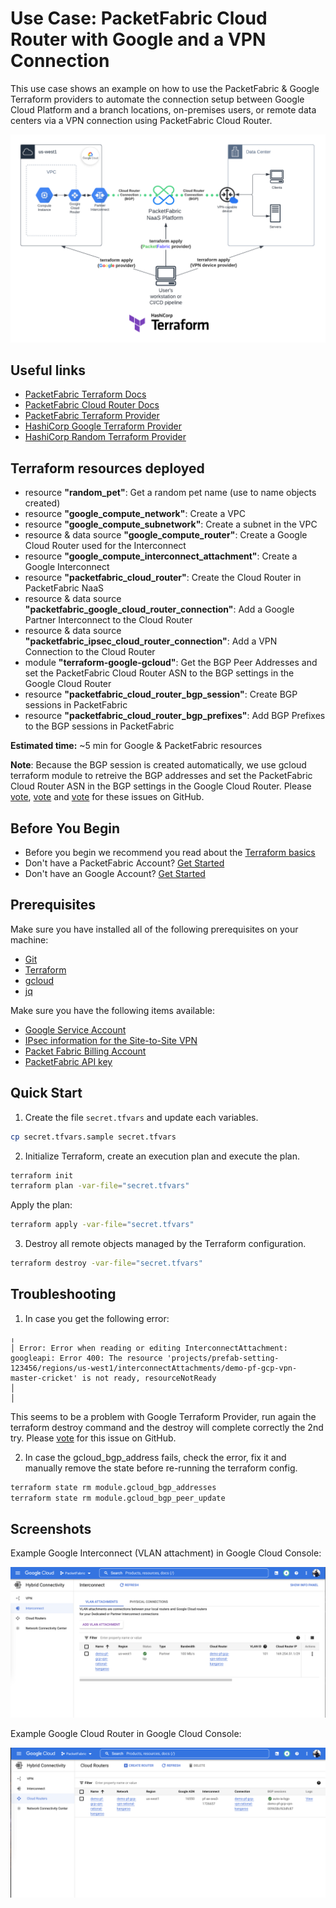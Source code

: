 # Use Case: PacketFabric Cloud Router with Google and a VPN Connection

This use case shows an example on how to use the PacketFabric & Google Terraform providers 
to automate the connection setup between Google Cloud Platform and a branch locations, on-premises users, 
or remote data centers via a VPN connection using PacketFabric Cloud Router.

![Deployment Diagram](./images/diagram_cloud_router_google_vpn.png)

## Useful links

- [PacketFabric Terraform Docs](https://docs.packetfabric.com/api/terraform/)
- [PacketFabric Cloud Router Docs](https://docs.packetfabric.com/cr/)
- [PacketFabric Terraform Provider](https://registry.terraform.io/providers/PacketFabric/packetfabric)
- [HashiCorp Google Terraform Provider](https://registry.terraform.io/providers/hashicorp/google)
- [HashiCorp Random Terraform Provider](https://registry.terraform.io/providers/hashicorp/random)

## Terraform resources deployed

- resource **"random_pet"**: Get a random pet name (use to name objects created)
- resource **"google_compute_network"**: Create a VPC
- resource **"google_compute_subnetwork"**: Create a subnet in the VPC
- resource & data source **"google_compute_router"**: Create a Google Cloud Router used for the Interconnect
- resource **"google_compute_interconnect_attachment"**: Create a Google Interconnect
- resource **"packetfabric_cloud_router"**: Create the Cloud Router in PacketFabric NaaS
- resource & data source **"packetfabric_google_cloud_router_connection"**: Add a Google Partner Interconnect to the Cloud Router
- resource & data source **"packetfabric_ipsec_cloud_router_connection"**: Add a VPN Connection to the Cloud Router
- module **"terraform-google-gcloud"**: Get the BGP Peer Addresses and set the PacketFabric Cloud Router ASN to the BGP settings in the Google Cloud Router
- resource **"packetfabric_cloud_router_bgp_session"**: Create BGP sessions in PacketFabric
- resource **"packetfabric_cloud_router_bgp_prefixes"**: Add BGP Prefixes to the BGP sessions in PacketFabric

**Estimated time:** ~5 min for Google & PacketFabric resources

**Note**: Because the BGP session is created automatically, we use gcloud terraform module to retreive the BGP addresses and set the PacketFabric Cloud Router ASN in the BGP settings in the Google Cloud Router. Please [vote](https://github.com/hashicorp/terraform-provider-google/issues/11458), [vote](https://github.com/hashicorp/terraform-provider-google/issues/12624) and [vote](https://github.com/hashicorp/terraform-provider-google/issues/12630) for these issues on GitHub.

## Before You Begin

- Before you begin we recommend you read about the [Terraform basics](https://www.terraform.io/intro)
- Don't have a PacketFabric Account? [Get Started](https://docs.packetfabric.com/intro/)
- Don't have an Google Account? [Get Started](https://cloud.google.com/free)

## Prerequisites

Make sure you have installed all of the following prerequisites on your machine:

- [Git](https://git-scm.com/downloads)
- [Terraform](https://learn.hashicorp.com/tutorials/terraform/install-cli)
- [gcloud](https://registry.terraform.io/modules/terraform-google-modules/gcloud/google/latest)
- [jq](https://stedolan.github.io/jq/download/)

Make sure you have the following items available:

- [Google Service Account](https://cloud.google.com/compute/docs/access/create-enable-service-accounts-for-instances)
- [IPsec information for the Site-to-Site VPN](https://docs.packetfabric.com/cr/vpn/)
- [Packet Fabric Billing Account](https://docs.packetfabric.com/api/examples/account_uuid/)
- [PacketFabric API key](https://docs.packetfabric.com/admin/my_account/keys/)

## Quick Start

1. Create the file ``secret.tfvars`` and update each variables.

```sh
cp secret.tfvars.sample secret.tfvars
```

2. Initialize Terraform, create an execution plan and execute the plan.

```sh
terraform init
terraform plan -var-file="secret.tfvars"
```

Apply the plan:

```sh
terraform apply -var-file="secret.tfvars"
```

3. Destroy all remote objects managed by the Terraform configuration.

```sh
terraform destroy -var-file="secret.tfvars"
```

## Troubleshooting

1. In case you get the following error:

```
╷
│ Error: Error when reading or editing InterconnectAttachment: googleapi: Error 400: The resource 'projects/prefab-setting-123456/regions/us-west1/interconnectAttachments/demo-pf-gcp-vpn-master-cricket' is not ready, resourceNotReady
│ 
│ 
```

This seems to be a problem with Google Terraform Provider, run again the terraform destroy command and the destroy will complete correctly the 2nd try.
Please [vote](https://github.com/hashicorp/terraform-provider-google/issues/12631) for this issue on GitHub.

2. In case the gcloud_bgp_address fails, check the error, fix it and manually remove the state before re-running the terraform config.

```sh
terraform state rm module.gcloud_bgp_addresses
terraform state rm module.gcloud_bgp_peer_update
```

## Screenshots

Example Google Interconnect (VLAN attachment) in Google Cloud Console:

![VLAN attachment in Google Cloud Console](./images/google_interconnect.png)

Example Google Cloud Router in Google Cloud Console:

![VLAN attachment in Google Cloud Console](./images/google_cloud_router.png)
